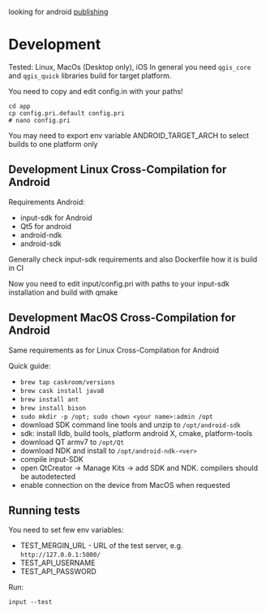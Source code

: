 looking for android [publishing](./publishing.md)

# Development

Tested: Linux, MacOs (Desktop only), iOS
In general you need `qgis_core` and `qgis_quick` libraries build for target platform.

You need to copy and edit config.in with your paths!
```
cd app
cp config.pri.default config.pri
# nano config.pri
```

You may need to export env variable ANDROID_TARGET_ARCH to select builds to one platform only

## Development Linux Cross-Compilation for Android

Requirements Android:
- input-sdk for Android
- Qt5 for android
- android-ndk
- android-sdk

Generally check input-sdk requirements and also Dockerfile how it is build in CI

Now you need to edit input/config.pri with paths to your input-sdk installation and build with qmake

## Development MacOS Cross-Compilation for Android

Same requirements as for Linux Cross-Compilation for Android

Quick guide:
- `brew tap caskroom/versions`
- `brew cask install java8`
- `brew install ant`
- `brew install bison`
- `sudo mkdir -p /opt; sudo chown <your name>:admin /opt`
- download SDK command line tools and unzip to `/opt/android-sdk`
- sdk: install lldb, build tools, platform android X, cmake, platform-tools
- download QT armv7 to `/opt/Qt`
- download NDK and install to `/opt/android-ndk-<ver>`
- compile input-SDK
- open QtCreator -> Manage Kits -> add SDK and NDK. compilers should be autodetected
- enable connection on the device from MacOS when requested

## Running tests

You need to set few env variables:
- TEST_MERGIN_URL - URL of the test server, e.g. `http://127.0.0.1:5000/`
- TEST_API_USERNAME
- TEST_API_PASSWORD

Run:
```
input --test
```
